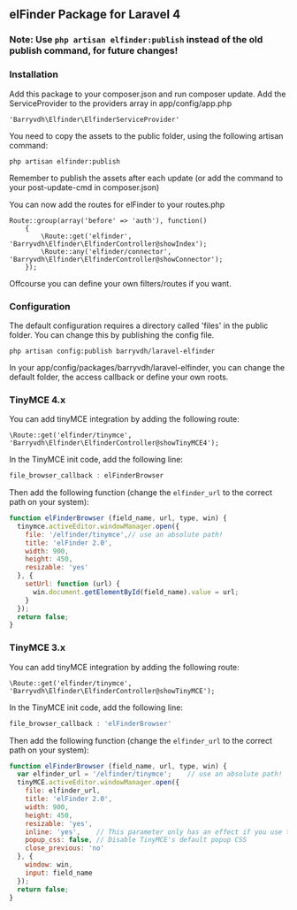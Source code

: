 ## elFinder Package for Laravel 4

### Note: Use `php artisan elfinder:publish` instead of the old publish command, for future changes!

### Installation

Add this package to your composer.json and run composer update.
Add the ServiceProvider to the providers array in app/config/app.php

    'Barryvdh\Elfinder\ElfinderServiceProvider'

You need to copy the assets to the public folder, using the following artisan command:

    php artisan elfinder:publish
	
Remember to publish the assets after each update (or add the command to your post-update-cmd in composer.json)

You can now add the routes for elFinder to your routes.php

    Route::group(array('before' => 'auth'), function()
        {
            \Route::get('elfinder', 'Barryvdh\Elfinder\ElfinderController@showIndex');
            \Route::any('elfinder/connector', 'Barryvdh\Elfinder\ElfinderController@showConnector');
        });

Offcourse you can define your own filters/routes if you want.

### Configuration

The default configuration requires a directory called 'files' in the public folder. You can change this by publishing the config file.

    php artisan config:publish barryvdh/laravel-elfinder

In your app/config/packages/barryvdh/laravel-elfinder, you can change the default folder, the access callback or define your own roots.

### TinyMCE 4.x

You can add tinyMCE integration by adding the following route:

    \Route::get('elfinder/tinymce', 'Barryvdh\Elfinder\ElfinderController@showTinyMCE4');

In the TinyMCE init code, add the following line:

```javascript
file_browser_callback : elFinderBrowser
```

Then add the following function (change the `elfinder_url` to the correct path on your system):

```javascript
function elFinderBrowser (field_name, url, type, win) {
  tinymce.activeEditor.windowManager.open({
    file: '/elfinder/tinymce',// use an absolute path!
    title: 'elFinder 2.0',
    width: 900,
    height: 450,
    resizable: 'yes'
  }, {
    setUrl: function (url) {
      win.document.getElementById(field_name).value = url;
    }
  });
  return false;
}
```
 
### TinyMCE 3.x

You can add tinyMCE integration by adding the following route:

    \Route::get('elfinder/tinymce', 'Barryvdh\Elfinder\ElfinderController@showTinyMCE');

In the TinyMCE init code, add the following line:

```javascript
file_browser_callback : 'elFinderBrowser'
```

Then add the following function (change the `elfinder_url` to the correct path on your system):

```javascript
function elFinderBrowser (field_name, url, type, win) {
  var elfinder_url = '/elfinder/tinymce';    // use an absolute path!
  tinyMCE.activeEditor.windowManager.open({
    file: elfinder_url,
    title: 'elFinder 2.0',
    width: 900,
    height: 450,
    resizable: 'yes',
    inline: 'yes',    // This parameter only has an effect if you use the inlinepopups plugin!
    popup_css: false, // Disable TinyMCE's default popup CSS
    close_previous: 'no'
  }, {
    window: win,
    input: field_name
  });
  return false;
}
```
